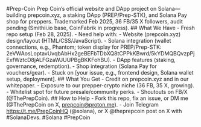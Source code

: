 #Prep-Coin Prep Coin’s official website and DApp project on Solana—building prepcoin.xyz, a staking DApp (PREP/Prep-STK), and Solana Pay shop for preppers. Trademarked Feb 2025, 36 FB/35 X followers, audit pending (Smithii.io base, CoinFabrik in progress). ## What We Have - Fresh repo setup (Feb 28, 2025). - Need help with: - Website (prepcoin.xyz) design/layout (HTML/CSS/JavaScript). - Solana integration (wallet connections, e.g., Phantom; token display for PREP/Prep-STK: 2eVWAosLoptavUvqbAbHx2geBEFbTDbXQ8tCPPkKBwrd/5kYDMQBQvzpPjExfWztcD8jALFGzaWJUUPBgBKKFohBU). - DApp features (staking, governance, redemption). - Shop integration (Solana Pay for vouchers/gear). - Stuck on [your issue, e.g., frontend design, Solana wallet setup, deployment]. ## What You Get - Credit on prepcoin.xyz and in our whitepaper. - Exposure to our prepper-crypto niche (36 FB, 35 X, growing). - Whitelist spot for future presale/community perks. - Shoutouts on FB/X (@ThePrepCoin). ## How to Help - Fork this repo, fix an issue, or DM me (@ThePrepCoin on X, prepcoin@proton.me). - Join Telegram https://t.me/PrepCoinHQ (@solana), or X @theprepcoin post on X with #SolanaDevs. #Solana #PrepCoin
